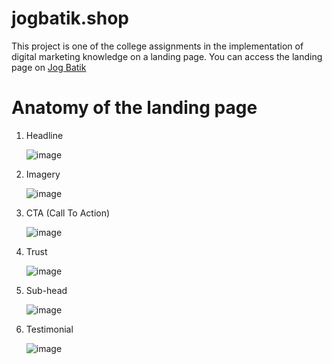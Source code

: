 # jogbatik.shop

This project is one of the college assignments in the implementation of digital marketing knowledge on a landing page. You can access the landing page on [Jog Batik](http://www.jogbatik.shop)

# Anatomy of the landing page

1. Headline
   
   ![image](https://github.com/RizkyGabS/jogbatik.github.io/assets/91860792/5ff95229-695c-4bbc-bcfc-ad1b2c952fbf)

3. Imagery
   
   ![image](https://github.com/RizkyGabS/jogbatik.github.io/assets/91860792/717a4368-e124-4db2-a0ef-afa5a422a158)

5. CTA (Call To Action)
   
   ![image](https://github.com/RizkyGabS/jogbatik.github.io/assets/91860792/79622481-4c13-41b6-a41a-b7e879d7a1f7)

7. Trust
   
   ![image](https://github.com/RizkyGabS/jogbatik.github.io/assets/91860792/71a4884f-dc6f-445c-ae91-cc3ce0236fc6)

9. Sub-head
    
    ![image](https://github.com/RizkyGabS/jogbatik.github.io/assets/91860792/89ebbb3d-e2fa-48ab-bd49-19556acf45d9)

11. Testimonial
    
    ![image](https://github.com/RizkyGabS/jogbatik.github.io/assets/91860792/071bfb98-ba9a-4043-a37a-b10e7d2bd2d7)
